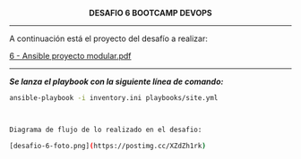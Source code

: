 <p align="center">
  <strong>DESAFIO 6 BOOTCAMP DEVOPS</strong>
</p>

---

A continuación está el proyecto del desafío a realizar:

[6 - Ansible proyecto modular.pdf](https://github.com/user-attachments/files/16478190/6.-.Ansible.proyecto.modular.pdf)

---

**_Se lanza el playbook con la siguiente línea de comando:_**

```bash
ansible-playbook -i inventory.ini playbooks/site.yml



Diagrama de flujo de lo realizado en el desafio:

[desafio-6-foto.png](https://postimg.cc/XZdZh1rk)